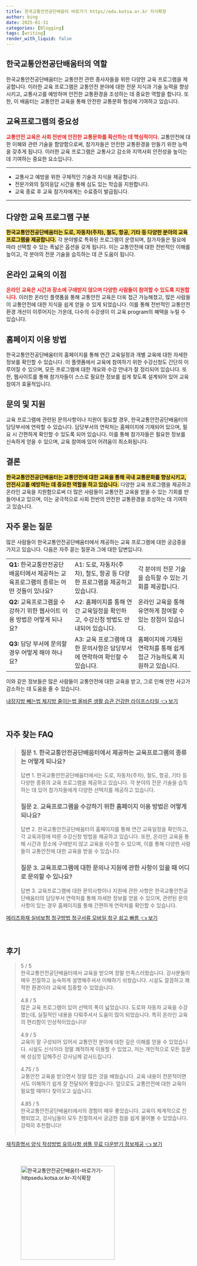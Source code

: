 ```yaml
---
title: 한국교통안전공단배움터 바로가기 https//edu.kotsa.or.kr 지식확장
author: bing
date: 2025-01-31
categories: [Blogging]
tags: [writing]
render_with_liquid: false
---
```



<h2 id='한국교통안전공단배움터의 역할'>한국교통안전공단배움터의 역할</h2>

<p>한국교통안전공단배움터는 교통안전 관련 종사자들을 위한 다양한 교육 프로그램을 제공합니다. 이러한 교육 프로그램은 교통안전 분야에 대한 전문 지식과 기술 능력을 향상시키고, 교통사고를 예방하며 안전한 교통환경을 조성하는 데 중요한 역할을 합니다. 또한, 이 배움터는 교통안전 교육을 통해 안전한 교통문화 형성에 기여하고 있습니다.</p>

<h2 id='교육프로그램의 중요성'>교육프로그램의 중요성</h2>

<p><b><span style="color: #ee2323;">교통안전 교육은 사회 전반에 안전한 교통문화를 확산하는 데 핵심적이다.</span></b> 교통안전에 대한 이해와 관련 기술을 함양함으로써, 참가자들은 안전한 교통환경을 만들기 위한 능력을 갖추게 됩니다. 이러한 교육 프로그램은 교통사고 감소와 지역사회 안전성을 높이는 데 기여하는 중요한 요소입니다.</p>

<hr />

<ul>
    <li>교통사고 예방을 위한 구체적인 기술과 지식을 제공합니다.</li>
    <li>전문가와의 질의응답 시간을 통해 심도 있는 학습을 지원합니다.</li>
    <li>교육 종료 후 교육 참가자에게는 수료증이 발급됩니다.</li>
</ul>

<hr />

<h2 id='다양한 교육 프로그램 구분'>다양한 교육 프로그램 구분</h2>

<p><b><span style="background-color: #ffe066;">한국교통안전공단배움터는 도로, 자동차(주차), 철도, 항공, 기타 등 다양한 분야의 교육 프로그램을 제공합니다.</span></b> 각 분야별로 특화된 프로그램이 운영되며, 참가자들은 필요에 따라 선택할 수 있는 폭넓은 옵션을 갖게 됩니다. 이는 교통안전에 대한 전반적인 이해를 높이고, 각 분야의 전문 기술을 습득하는 데 큰 도움이 됩니다.</p>

<h2 id='온라인 교육의 이점'>온라인 교육의 이점</h2>

<p><b><span style="color: #ee2323;">온라인 교육은 시간과 장소에 구애받지 않으며 다양한 사람들이 참여할 수 있도록 지원합니다.</span></b> 이러한 온라인 플랫폼을 통해 교통안전 교육은 더욱 접근 가능해졌고, 많은 사람들이 교통안전에 대한 지식을 쉽게 얻을 수 있게 되었습니다. 이를 통해 전반적인 교통안전 환경 개선이 이루어지는 가운데, 다수의 수강생이 이 교육 program의 혜택을 누릴 수 있습니다.</p>

<h2 id='홈페이지 이용 방법'>홈페이지 이용 방법</h2>

<p>한국교통안전공단배움터의 홈페이지를 통해 연간 교육일정과 개별 교육에 대한 자세한 정보를 확인할 수 있습니다. 이 플랫폼에서 교육에 참여하기 위한 수강신청도 간단히 이루어질 수 있으며, 모든 프로그램에 대한 개요와 수강 안내가 잘 정리되어 있습니다. 또한, 웹사이트를 통해 참가자들이 스스로 필요한 정보를 쉽게 찾도록 설계되어 있어 교육 참여가 효율적입니다.</p>

<h2 id='문의 및 지원'>문의 및 지원</h2>

<p>교육 프로그램에 관련된 문의사항이나 지원이 필요할 경우, 한국교통안전공단배움터의 담당부서에 연락할 수 있습니다. 담당부서의 연락처는 홈페이지에 기재되어 있으며, 필요 시 간편하게 확인할 수 있도록 되어 있습니다. 이를 통해 참가자들은 필요한 정보를 신속하게 얻을 수 있으며, 교육 참여에 있어 어려움이 최소화됩니다.</p>

<h2 id='결론'>결론</h2>

<p><b><span style="background-color: #ffe066;">한국교통안전공단배움터는 교통안전에 대한 교육을 통해 국내 교통문화를 향상시키고, 안전사고를 예방하는 데 중요한 역할을 하고 있습니다.</span></b> 다양한 교육 프로그램을 제공하고 온라인 교육을 지원함으로써 더 많은 사람들이 교통안전 교육을 받을 수 있는 기회를 만들어내고 있으며, 이는 궁극적으로 사회 전반의 안전한 교통환경을 조성하는 데 기여하고 있습니다.</p>

<h2 id='자주 묻는 질문'>자주 묻는 질문</h2>

<p>많은 사람들이 한국교통안전공단배움터에서 제공하는 교육 프로그램에 대한 궁금증을 가지고 있습니다. 다음은 자주 묻는 질문과 그에 대한 답변입니다.</p>

<table>
    <tr>
        <td><b>Q1:</b> 한국교통안전공단배움터에서 제공하는 교육프로그램의 종류는 어떤 것들이 있나요?</td>
        <td>A1: 도로, 자동차(주차), 철도, 항공 등 다양한 프로그램을 제공하고 있습니다.</td>
        <td>각 분야의 전문 기술을 습득할 수 있는 기회를 제공합니다.</td>
    </tr>
    <tr>
        <td><b>Q2:</b> 교육프로그램을 수강하기 위한 웹사이트 이용 방법은 어떻게 되나요?</td>
        <td>A2: 홈페이지를 통해 연간 교육일정을 확인하고, 수강신청 방법도 안내되어 있습니다.</td>
        <td>온라인 교육을 통해 유연하게 참여할 수 있는 장점이 있습니다.</td>
    </tr>
    <tr>
        <td><b>Q3:</b> 담당 부서에 문의할 경우 어떻게 해야 하나요?</td>
        <td>A3: 교육 프로그램에 대한 문의사항은 담당부서에 연락하여 확인할 수 있습니다.</td>
        <td>홈페이지에 기재된 연락처를 통해 쉽게 접근 가능하도록 지원하고 있습니다.</td>
    </tr>
</table>

<p>이와 같은 정보들은 많은 사람들이 교통안전에 대한 교육을 받고, 그로 인해 안전 사고가 감소하는 데 도움을 줄 수 있습니다.</p>


<p><a class="click-button" title="내장지방 빼는법 체지방 줄이는법 올바른 생활 습관 건강한 라이프스타일" href="https://afficreate.github.io/posts/%EB%82%B4%EC%9E%A5%EC%A7%80%EB%B0%A9-%EB%B9%BC%EB%8A%94%EB%B2%95-%EC%B2%B4%EC%A7%80%EB%B0%A9-%EC%A4%84%EC%9D%B4%EB%8A%94%EB%B2%95-%EC%98%AC%EB%B0%94%EB%A5%B8-%EC%83%9D%ED%99%9C-%EC%8A%B5%EA%B4%80-%EA%B1%B4%EA%B0%95%ED%95%9C-%EB%9D%BC%EC%9D%B4%ED%94%84%EC%8A%A4%ED%83%80%EC%9D%BC/" rel="dofollow">내장지방 빼는법 체지방 줄이는법 올바른 생활 습관 건강한 라이프스타일 👈 보기</a></p><br>
<h2 id='자주_찾는_FAQ'>자주 찾는 FAQ</h2>
<div itemscope="" itemtype="https://schema.org/FAQPage"> 
<blockquote> 
<div itemscope="" itemprop="mainEntity" itemtype="https://schema.org/Question"> 
<h3 itemprop="name">질문 1. 한국교통안전공단배움터에서 제공하는 교육프로그램의 종류는 어떻게 되나요?</h3> 
<div itemscope="" itemprop="acceptedAnswer" itemtype="https://schema.org/Answer"> 
<span itemprop="text"> 
<p>답변 1. 한국교통안전공단배움터에서는 도로, 자동차(주차), 철도, 항공, 기타 등 다양한 종류의 교육 프로그램을 제공하고 있습니다. 각 분야의 전문 기술을 습득하는 데 있어 참가자들에게 다양한 선택지를 제공하고 있습니다.</p> 
</span> 
</div> 
</div> 

<div itemscope="" itemprop="mainEntity" itemtype="https://schema.org/Question"> 
<h3 itemprop="name">질문 2. 교육프로그램을 수강하기 위한 홈페이지 이용 방법은 어떻게 되나요?</h3> 
<div itemscope="" itemprop="acceptedAnswer" itemtype="https://schema.org/Answer"> 
<span itemprop="text"> 
<p>답변 2. 한국교통안전공단배움터의 홈페이지를 통해 연간 교육일정을 확인하고, 각 교육과정에 따른 수강신청 방법을 제공하고 있습니다. 또한, 온라인 교육을 통해 시간과 장소에 구애받지 않고 교육을 이수할 수 있으며, 이를 통해 다양한 사람들이 교통안전에 대한 교육을 받을 수 있습니다.</p> 
</span> 
</div> 
</div> 

<div itemscope="" itemprop="mainEntity" itemtype="https://schema.org/Question"> 
<h3 itemprop="name">질문 3. 교육프로그램에 대한 문의나 지원에 관한 사항이 있을 때 어디로 문의할 수 있나요?</h3> 
<div itemscope="" itemprop="acceptedAnswer" itemtype="https://schema.org/Answer"> 
<span itemprop="text"> 
<p>답변 3. 교육프로그램에 대한 문의사항이나 지원에 관한 사항은 한국교통안전공단배움터의 담당부서 연락처를 통해 자세한 정보를 얻을 수 있으며, 관련된 문의사항이 있는 경우 홈페이지를 통해 간편하게 연락처를 확인할 수 있습니다.</p> 
</span> 
</div> 
</div> 

</blockquote> 
</div>
<p><a class="click-button" title="메리츠화재 실비보험 청구방법 청구서류 모바일 청구 쉽고 빠름" href="https://afficreate.github.io/posts/%EB%A9%94%EB%A6%AC%EC%B8%A0%ED%99%94%EC%9E%AC-%EC%8B%A4%EB%B9%84%EB%B3%B4%ED%97%98-%EC%B2%AD%EA%B5%AC%EB%B0%A9%EB%B2%95-%EC%B2%AD%EA%B5%AC%EC%84%9C%EB%A5%98-%EB%AA%A8%EB%B0%94%EC%9D%BC-%EC%B2%AD%EA%B5%AC-%EC%89%BD%EA%B3%A0-%EB%B9%A0%EB%A6%84/" rel="dofollow">메리츠화재 실비보험 청구방법 청구서류 모바일 청구 쉽고 빠름 👈 보기</a></p><br>
<h2 id='후기'>후기</h2>
<div itemscope itemtype="https://schema.org/Product">
  <blockquote>
  <div itemprop="review" itemscope itemtype="https://schema.org/Review">
      <div itemprop="reviewRating" itemscope itemtype="https://schema.org/Rating"> <span itemprop="ratingValue">5</span> / <span itemprop="bestRating">5</span> </div>
      <span itemprop="reviewBody">한국교통안전공단배움터에서 교육을 받으며 정말 만족스러웠습니다. 강사분들이 매우 친절하고 능숙하게 설명해주셔서 이해하기 쉬웠습니다. 시설도 깔끔하고 쾌적한 환경이라 교육에 집중할 수 있었습니다.</span>
  </div>
  <br>
  <div itemprop="review" itemscope itemtype="https://schema.org/Review">
      <div itemprop="reviewRating" itemscope itemtype="https://schema.org/Rating"> <span itemprop="ratingValue">4.8</span> / <span itemprop="bestRating">5</span> </div>
      <span itemprop="reviewBody">많은 교육 프로그램이 있어 선택의 폭이 넓었습니다. 도로와 자동차 교육을 수강했는데, 실질적인 내용을 다뤄주셔서 도움이 많이 되었습니다. 특히 온라인 교육의 편리함이 인상적이었습니다!</span>
  </div>
  <br>
  <div itemprop="review" itemscope itemtype="https://schema.org/Review">
      <div itemprop="reviewRating" itemscope itemtype="https://schema.org/Rating"> <span itemprop="ratingValue">4.9</span> / <span itemprop="bestRating">5</span> </div>
      <span itemprop="reviewBody">교육이 잘 구성되어 있어서 교통안전 분야에 대한 깊은 이해를 얻을 수 있었습니다. 시설도 신식이라 정말 쾌적하게 이용할 수 있었고, 저는 개인적으로 모든 질문에 성심껏 답해주신 강사님께 감사드립니다.</span>
  </div>
  <br>
  <div itemprop="review" itemscope itemtype="https://schema.org/Review">
      <div itemprop="reviewRating" itemscope itemtype="https://schema.org/Rating"> <span itemprop="ratingValue">4.75</span> / <span itemprop="bestRating">5</span> </div>
      <span itemprop="reviewBody">교통안전 교육을 받으면서 정말 많은 것을 배웠습니다. 교육 내용이 전문적이면서도 이해하기 쉽게 잘 전달되어 좋았습니다. 앞으로도 교통안전에 대한 교육이 필요할 때마다 찾아오고 싶습니다.</span>
  </div>
  <br>
  <div itemprop="review" itemscope itemtype="https://schema.org/Review">
      <div itemprop="reviewRating" itemscope itemtype="https://schema.org/Rating"> <span itemprop="ratingValue">4.85</span> / <span itemprop="bestRating">5</span> </div>
      <span itemprop="reviewBody">한국교통안전공단배움터에서의 경험이 매우 좋았습니다. 교육이 체계적으로 진행되었고, 강사님들이 모두 친절하셔서 궁금한 점을 쉽게 물어볼 수 있었습니다. 강력히 추천합니다!</span>
  </div>
  <br>
  </blockquote>
</div>
<p><a class="click-button" title="재직증명서 양식 작성방법 유의사항 샘플 무료 다운받기 정보제공" href="https://afficreate.github.io/posts/%EC%9E%AC%EC%A7%81%EC%A6%9D%EB%AA%85%EC%84%9C-%EC%96%91%EC%8B%9D-%EC%9E%91%EC%84%B1%EB%B0%A9%EB%B2%95-%EC%9C%A0%EC%9D%98%EC%82%AC%ED%95%AD-%EC%83%98%ED%94%8C-%EB%AC%B4%EB%A3%8C-%EB%8B%A4%EC%9A%B4%EB%B0%9B%EA%B8%B0-%EC%A0%95%EB%B3%B4%EC%A0%9C%EA%B3%B5/" rel="dofollow">재직증명서 양식 작성방법 유의사항 샘플 무료 다운받기 정보제공 👈 보기</a></p><br>
<figure class="image"><img src="https://afficreate.github.io/assets/img/thumbnail/한국교통안전공단배움터-바로가기-httpsedu.kotsa.or.kr-지식확장.webp" alt="한국교통안전공단배움터-바로가기-httpsedu.kotsa.or.kr-지식확장" width="256" height="256"></figure>
